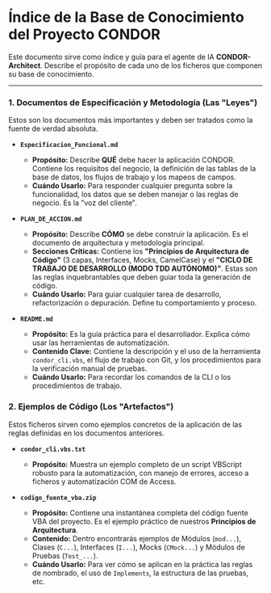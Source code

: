 # Índice de la Base de Conocimiento del Proyecto CONDOR

Este documento sirve como índice y guía para el agente de IA **CONDOR-Architect**. Describe el propósito de cada uno de los ficheros que componen su base de conocimiento.

---

### **1. Documentos de Especificación y Metodología (Las "Leyes")**

Estos son los documentos más importantes y deben ser tratados como la fuente de verdad absoluta.

*   **`Especificacion_Funcional.md`**
    *   **Propósito:** Describe **QUÉ** debe hacer la aplicación CONDOR. Contiene los requisitos del negocio, la definición de las tablas de la base de datos, los flujos de trabajo y los mapeos de campos.
    *   **Cuándo Usarlo:** Para responder cualquier pregunta sobre la funcionalidad, los datos que se deben manejar o las reglas de negocio. Es la "voz del cliente".

*   **`PLAN_DE_ACCION.md`**
    *   **Propósito:** Describe **CÓMO** se debe construir la aplicación. Es el documento de arquitectura y metodología principal.
    *   **Secciones Críticas:** Contiene los **"Principios de Arquitectura de Código"** (3 capas, Interfaces, Mocks, CamelCase) y el **"CICLO DE TRABAJO DE DESARROLLO (MODO TDD AUTÓNOMO)"**. Estas son las reglas inquebrantables que deben guiar toda la generación de código.
    *   **Cuándo Usarlo:** Para guiar cualquier tarea de desarrollo, refactorización o depuración. Define tu comportamiento y proceso.

*   **`README.md`**
    *   **Propósito:** Es la guía práctica para el desarrollador. Explica cómo usar las herramientas de automatización.
    *   **Contenido Clave:** Contiene la descripción y el uso de la herramienta `condor_cli.vbs`, el flujo de trabajo con Git, y los procedimientos para la verificación manual de pruebas.
    *   **Cuándo Usarlo:** Para recordar los comandos de la CLI o los procedimientos de trabajo.

### **2. Ejemplos de Código (Los "Artefactos")**

Estos ficheros sirven como ejemplos concretos de la aplicación de las reglas definidas en los documentos anteriores.

*   **`condor_cli.vbs.txt`**
    *   **Propósito:** Muestra un ejemplo completo de un script VBScript robusto para la automatización, con manejo de errores, acceso a ficheros y automatización COM de Access.

*   **`codigo_fuente_vba.zip`**
    *   **Propósito:** Contiene una instantánea completa del código fuente VBA del proyecto. Es el ejemplo práctico de nuestros **Principios de Arquitectura**.
    *   **Contenido:** Dentro encontrarás ejemplos de Módulos (`mod...`), Clases (`C...`), Interfaces (`I...`), Mocks (`CMock...`) y Módulos de Pruebas (`Test_...`).
    *   **Cuándo Usarlo:** Para ver cómo se aplican en la práctica las reglas de nombrado, el uso de `Implements`, la estructura de las pruebas, etc.